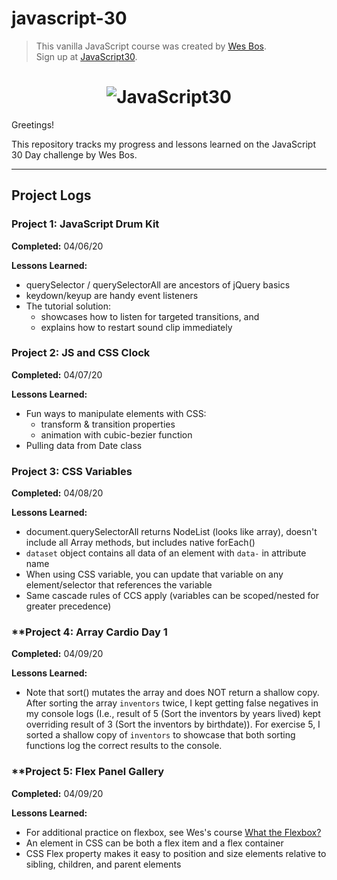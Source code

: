# javascript-30

> This vanilla JavaScript course was created by [Wes Bos](https://github.com/wesbos).  
> Sign up at [JavaScript30](https://javascript30.com/account).

<h1 align="center">
  <img src="https://javascript30.com/images/JS3-social-share.png" style="max-width:100%" alt="JavaScript30" />
</h1>

Greetings!  

This repository tracks my progress and lessons learned on the JavaScript 30 Day challenge by Wes Bos.

---
## **Project Logs**

### **Project 1: JavaScript Drum Kit**
**Completed:** 04/06/20

**Lessons Learned:** 
* querySelector / querySelectorAll are ancestors of jQuery basics
* keydown/keyup are handy event listeners
* The tutorial solution:
    * showcases how to listen for targeted transitions, and
    * explains how to restart sound clip immediately 

### **Project 2: JS and CSS Clock**
**Completed:** 04/07/20

**Lessons Learned:** 
* Fun ways to manipulate elements with CSS:
    * transform & transition properties 
    * animation with cubic-bezier function
* Pulling data from Date class

### **Project 3: CSS Variables**
**Completed:** 04/08/20

**Lessons Learned:** 
* document.querySelectorAll returns NodeList (looks like array), doesn't include all Array methods, but includes native forEach()
* `dataset` object contains all data of an element with `data-` in attribute name
* When using CSS variable, you can update that variable on any element/selector that references the variable
* Same cascade rules of CCS apply (variables can be scoped/nested for greater precedence)

### **Project 4: Array Cardio Day 1
**Completed:** 04/09/20

**Lessons Learned:** 
* Note that sort() mutates the array and does NOT return a shallow copy.  After sorting the array `inventors` twice, I kept getting false negatives in my console logs (I.e., result of 5 (Sort the inventors by years lived) kept overriding result of 3 (Sort the inventors by birthdate)).  For exercise 5, I sorted a shallow copy of `inventors` to showcase that both sorting functions log the correct results to the console.

### **Project 5: Flex Panel Gallery
**Completed:** 04/09/20

**Lessons Learned:** 
* For additional practice on flexbox, see Wes's course [What the Flexbox?](https://flexbox.io/)
* An element in CSS can be both a flex item and a flex container
* CSS Flex property makes it easy to position and size elements relative to sibling, children, and parent elements